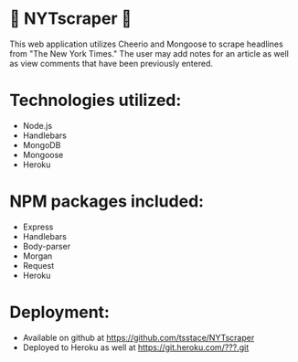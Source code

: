 # :newspaper: NYTscraper :memo:

This web application utilizes Cheerio and Mongoose to scrape headlines from "The New York Times."  The user may add notes for an article as well as view comments that have been previously entered.

# Technologies utilized:
- Node.js
- Handlebars
- MongoDB
- Mongoose
- Heroku

# NPM packages included:
- Express
- Handlebars
- Body-parser
- Morgan
- Request
- Heroku

# Deployment:
- Available on github at https://github.com/tsstace/NYTscraper
- Deployed to Heroku as well at https://git.heroku.com/???.git
